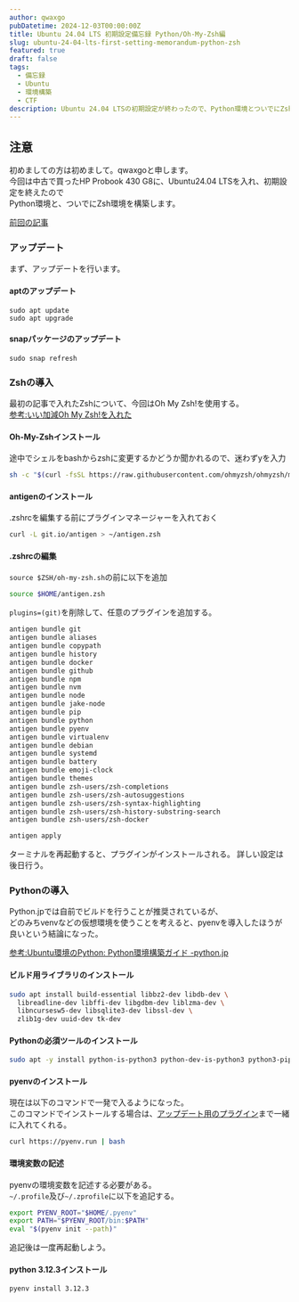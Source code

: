 ```yaml
---
author: qwaxgo
pubDatetime: 2024-12-03T00:00:00Z
title: Ubuntu 24.04 LTS 初期設定備忘録 Python/Oh-My-Zsh編
slug: ubuntu-24-04-lts-first-setting-memorandum-python-zsh
featured: true
draft: false
tags:
  - 備忘録
  - Ubuntu
  - 環境構築
  - CTF
description: Ubuntu 24.04 LTSの初期設定が終わったので、Python環境とついでにZsh環境を構築していきます。
---
```


## 注意

初めましての方は初めまして。qwaxgoと申します。<br>
今回は中古で買ったHP Probook 430 G8に、Ubuntu24.04 LTSを入れ、初期設定を終えたので<br>
Python環境と、ついでにZsh環境を構築します。

[前回の記事](https://qwaxgo.com/blog/ubuntu-24-04-lts-first-setting-memorandum-hack-lab-host-os/)

### アップデート

まず、アップデートを行います。

#### aptのアップデート

```
sudo apt update
sudo apt upgrade
```

#### snapパッケージのアップデート

```
sudo snap refresh
```

### Zshの導入

最初の記事で入れたZshについて、今回はOh My Zsh!を使用する。<br>
[参考:いい加減Oh My Zsh!を入れた](https://zenn.dev/hironobu0824/articles/oh_my_zsh_install)

#### Oh-My-Zshインストール

途中でシェルをbashからzshに変更するかどうか聞かれるので、迷わずyを入力

```bash
sh -c "$(curl -fsSL https://raw.githubusercontent.com/ohmyzsh/ohmyzsh/master/tools/install.sh)"
```

#### antigenのインストール

.zshrcを編集する前にプラグインマネージャーを入れておく

```zsh
curl -L git.io/antigen > ~/antigen.zsh
```

#### .zshrcの編集

`source $ZSH/oh-my-zsh.sh`の前に以下を追加

```zsh
source $HOME/antigen.zsh
```

`plugins=(git)`を削除して、任意のプラグインを追加する。

```zsh
antigen bundle git
antigen bundle aliases
antigen bundle copypath
antigen bundle history
antigen bundle docker
antigen bundle github
antigen bundle npm
antigen bundle nvm
antigen bundle node
antigen bundle jake-node
antigen bundle pip
antigen bundle python
antigen bundle pyenv
antigen bundle virtualenv
antigen bundle debian
antigen bundle systemd
antigen bundle battery
antigen bundle emoji-clock
antigen bundle themes
antigen bundle zsh-users/zsh-completions
antigen bundle zsh-users/zsh-autosuggestions
antigen bundle zsh-users/zsh-syntax-highlighting
antigen bundle zsh-users/zsh-history-substring-search
antigen bundle zsh-users/zsh-docker

antigen apply
```

ターミナルを再起動すると、プラグインがインストールされる。
詳しい設定は後日行う。

### Pythonの導入

Python.jpでは自前でビルドを行うことが推奨されているが、<br>
どのみちvenvなどの仮想環境を使うことを考えると、pyenvを導入したほうが良いという結論になった。

[参考:Ubuntu環境のPython: Python環境構築ガイド -python.jp](https://www.python.jp/install/ubuntu/index.html)

#### ビルド用ライブラリのインストール

```zsh
sudo apt install build-essential libbz2-dev libdb-dev \
  libreadline-dev libffi-dev libgdbm-dev liblzma-dev \
  libncursesw5-dev libsqlite3-dev libssl-dev \
  zlib1g-dev uuid-dev tk-dev
```

#### Pythonの必須ツールのインストール

```zsh
sudo apt -y install python-is-python3 python-dev-is-python3 python3-pip python3-venv

```

#### pyenvのインストール

現在は以下のコマンドで一発で入るようになった。<br>
このコマンドでインストールする場合は、[アップデート用のプラグイン](https://github.com/pyenv/pyenv-update)まで一緒に入れてくれる。

```zsh
curl https://pyenv.run | bash
```

#### 環境変数の記述

pyenvの環境変数を記述する必要がある。<br>
`~/.profile`及び`~/.zprofile`に以下を追記する。

```zsh
export PYENV_ROOT="$HOME/.pyenv"
export PATH="$PYENV_ROOT/bin:$PATH"
eval "$(pyenv init --path)"
```

追記後は一度再起動しよう。

#### python 3.12.3インストール

```zsh
pyenv install 3.12.3
```
